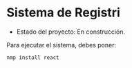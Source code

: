 <h1> Sistema de Registri </h1>

- Estado del proyecto: En construcción.

Para ejecutar el sistema, debes poner: 

```nmp install react```
